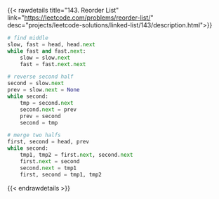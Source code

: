 {{< rawdetails title="143. Reorder List" link="https://leetcode.com/problems/reorder-list/" 
	desc="projects/leetcode-solutions/linked-list/143/description.html">}}

```python
# find middle
slow, fast = head, head.next
while fast and fast.next:
    slow = slow.next
    fast = fast.next.next

# reverse second half
second = slow.next
prev = slow.next = None
while second:
    tmp = second.next
    second.next = prev
    prev = second
    second = tmp

# merge two halfs
first, second = head, prev
while second:
    tmp1, tmp2 = first.next, second.next
    first.next = second
    second.next = tmp1
    first, second = tmp1, tmp2
```


{{< endrawdetails >}}


